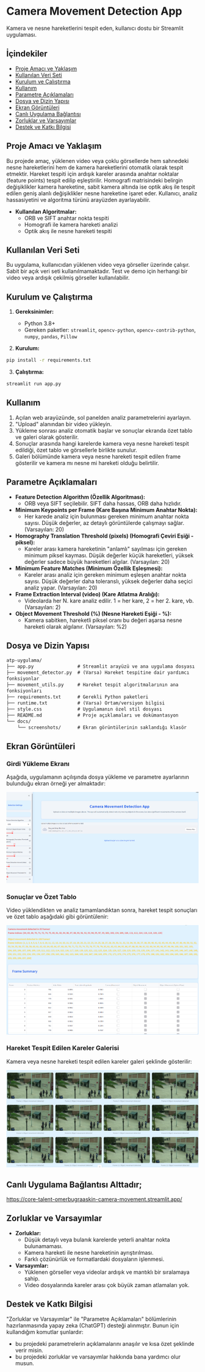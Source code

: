 # Camera Movement Detection App

Kamera ve nesne hareketlerini tespit eden, kullanıcı dostu bir Streamlit uygulaması.

## İçindekiler
- [Proje Amacı ve Yaklaşım](#proje-amacı-ve-yaklaşım)
- [Kullanılan Veri Seti](#kullanılan-veri-seti)
- [Kurulum ve Çalıştırma](#kurulum-ve-çalıştırma)
- [Kullanım](#kullanım)
- [Parametre Açıklamaları](#parametre-açıklamaları)
- [Dosya ve Dizin Yapısı](#dosya-ve-dizin-yapısı)
- [Ekran Görüntüleri](#ekran-görüntüleri)
- [Canlı Uygulama Bağlantısı](#canlı-uygulama-bağlantısı)
- [Zorluklar ve Varsayımlar](#zorluklar-ve-varsayımlar)
- [Destek ve Katkı Bilgisi](#destek-ve-katkı-bilgisi)

## Proje Amacı ve Yaklaşım
Bu projede amaç, yüklenen video veya çoklu görsellerde hem sahnedeki nesne hareketlerini hem de kamera hareketlerini otomatik olarak tespit etmektir. Hareket tespiti için ardışık kareler arasında anahtar noktalar (feature points) tespit edilip eşleştirilir. Homografi matrisindeki belirgin değişiklikler kamera hareketine, sabit kamera altında ise optik akış ile tespit edilen geniş alanlı değişiklikler nesne hareketine işaret eder. Kullanıcı, analiz hassasiyetini ve algoritma türünü arayüzden ayarlayabilir.

- **Kullanılan Algoritmalar:**
  - ORB ve SIFT anahtar nokta tespiti
  - Homografi ile kamera hareketi analizi
  - Optik akış ile nesne hareketi tespiti

## Kullanılan Veri Seti
Bu uygulama, kullanıcıdan yüklenen video veya görseller üzerinde çalışır. Sabit bir açık veri seti kullanılmamaktadır. Test ve demo için herhangi bir video veya ardışık çekilmiş görseller kullanılabilir.

## Kurulum ve Çalıştırma
1. **Gereksinimler:**
   - Python 3.8+
   - Gereken paketler: `streamlit`, `opencv-python`, `opencv-contrib-python`, `numpy`, `pandas`, `Pillow`

2. **Kurulum:**
```bash
pip install -r requirements.txt
```

3. **Çalıştırma:**
```bash
streamlit run app.py
```

## Kullanım
1. Açılan web arayüzünde, sol panelden analiz parametrelerini ayarlayın.
2. "Upload" alanından bir video yükleyin.
3. Yükleme sonrası analiz otomatik başlar ve sonuçlar ekranda özet tablo ve galeri olarak gösterilir.
4. Sonuçlar arasında hangi karelerde kamera veya nesne hareketi tespit edildiği, özet tablo ve görsellerle birlikte sunulur.
5. Galeri bölümünde kamera veya nesne hareketi tespit edilen frame gösterilir ve kamera mı nesne mi hareketi olduğu belirtilir.

## Parametre Açıklamaları
- **Feature Detection Algorithm (Özellik Algoritması):**
  - ORB veya SIFT seçilebilir. SIFT daha hassas, ORB daha hızlıdır.
- **Minimum Keypoints per Frame (Kare Başına Minimum Anahtar Nokta):**
  - Her karede analiz için bulunması gereken minimum anahtar nokta sayısı. Düşük değerler, az detaylı görüntülerde çalışmayı sağlar. (Varsayılan: 20)
- **Homography Translation Threshold (pixels) (Homografi Çeviri Eşiği - piksel):**
  - Kareler arası kamera hareketinin "anlamlı" sayılması için gereken minimum piksel kayması. Düşük değerler küçük hareketleri, yüksek değerler sadece büyük hareketleri algılar. (Varsayılan: 20)
- **Minimum Feature Matches (Minimum Özellik Eşleşmesi):**
  - Kareler arası analiz için gereken minimum eşleşen anahtar nokta sayısı. Düşük değerler daha toleranslı, yüksek değerler daha seçici analiz yapar. (Varsayılan: 20)
- **Frame Extraction Interval (video) (Kare Atlatma Aralığı):**
  - Videolarda her N. kare analiz edilir. 1 = her kare, 2 = her 2. kare, vb. (Varsayılan: 2)
- **Object Movement Threshold (%) (Nesne Hareketi Eşiği - %):**
  - Kamera sabitken, hareketli piksel oranı bu değeri aşarsa nesne hareketi olarak algılanır. (Varsayılan: %2)

## Dosya ve Dizin Yapısı
```
atp-uygulama/
├── app.py                # Streamlit arayüzü ve ana uygulama dosyası
├── movement_detector.py  # (Varsa) Hareket tespitine dair yardımcı fonksiyonlar
├── movement_utils.py     # Hareket tespit algoritmalarının ana fonksiyonları
├── requirements.txt      # Gerekli Python paketleri
├── runtime.txt           # (Varsa) Ortam/versiyon bilgisi
├── style.css             # Uygulamanın özel stil dosyası
├── README.md             # Proje açıklamaları ve dokümantasyon
└── docs/
    └── screenshots/      # Ekran görüntülerinin saklandığı klasör
```

## Ekran Görüntüleri
### Girdi Yükleme Ekranı
Aşağıda, uygulamanın açılışında dosya yükleme ve parametre ayarlarının bulunduğu ekran örneği yer almaktadır:

![Girdi Yükleme](docs/screenshots/input.png)

### Sonuçlar ve Özet Tablo
Video yüklendikten ve analiz tamamlandıktan sonra, hareket tespit sonuçları ve özet tablo aşağıdaki gibi görüntülenir:

![Sonuçlar](docs/screenshots/results.png)

### Hareket Tespit Edilen Kareler Galerisi
Kamera veya nesne hareketi tespit edilen kareler galeri şeklinde gösterilir:

![Galeri](docs/screenshots/gallery.png)

## Canlı Uygulama Bağlantısı Alttadır;

https://core-talent-omerbugraaskin-camera-movement.streamlit.app/

## Zorluklar ve Varsayımlar
- **Zorluklar:**
  - Düşük detaylı veya bulanık karelerde yeterli anahtar nokta bulunamaması.
  - Kamera hareketi ile nesne hareketinin ayrıştırılması.
  - Farklı çözünürlük ve formatlardaki dosyaların işlenmesi.
- **Varsayımlar:**
  - Yüklenen görseller veya videolar ardışık ve mantıklı bir sıralamaya sahip.
  - Video dosyalarında kareler arası çok büyük zaman atlamaları yok.

## Destek ve Katkı Bilgisi

"Zorluklar ve Varsayımlar" ile "Parametre Açıklamaları" bölümlerinin hazırlanmasında yapay zeka (ChatGPT) desteği alınmıştır. Bunun için kullandığım komutlar şunlardır:

- bu projedeki parametrelerin açıklamalarını anaşılır ve kısa özet şeklinde verir misin.
- bu projedeki zorluklar ve varsayımlar hakkında bana yardımcı olur musun.

